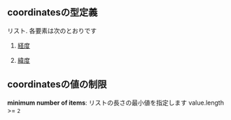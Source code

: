 ## coordinatesの型定義

リスト. 各要素は次のとおりです

1.  [経度](data-properties-路線リスト-items-properties-路線ポリライン-properties-features-items-properties-geometry-properties-coordinates-座標点-items-経度.md "check type definition")

2.  [緯度](data-properties-路線リスト-items-properties-路線ポリライン-properties-features-items-properties-geometry-properties-coordinates-座標点-items-緯度.md "check type definition")

## coordinatesの値の制限

**minimum number of items**: リストの長さの最小値を指定します value.length >= `2`
